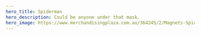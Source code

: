 ```yaml
---
hero_title: Spiderman
hero_description: Could be anyone under that mask.
hero_image: https://www.merchandisingplaza.com.au/364245/2/Magnets-Spiderman-Spider-Man-Character-Magnet-l.jpg
---
```

